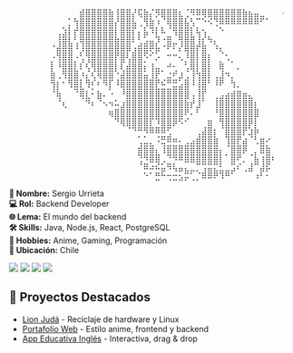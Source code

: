 <div style="display: flex; flex-wrap: wrap; align-items: flex-start;">

<!-- ASCII Art -->
<div style="flex: 1 1 300px; min-width: 250px;">
<pre>
⠀⠀⠀⠀⠀⠀⠀⠀⠀⠀⠀⠀⠀⠀⣾⣿⣿⣿⣿⣷⢸⣿⣿⡜⢯⣷⡌⡻⣿⣿⣿⣆⢈⠻⠿⢿⣿⣿⣿⣿⣿⣿⣷⣦⣤⣀⠀⠀⠀echo -e "███████╗███████╗██████╗  ██████╗ ██╗ ██████╗  \e[0m"⠀⠀⠀⠀⠀⠀⠀
⠀⠀⠀⠀⠀⠀⠀⠀⠀⠀⠀⠀⡁⢳⣿⣿⣿⣿⣿⣿⡜⣿⣿⣧⢀⢻⣷⠰⠈⢿⣿⣿⣧⢣⠉⠑⠪⢙⠿⠿⠿⠿⠿⠿⠿⠋⠁⠀⠀⠀⠀⠀⠀⠀⠀⠀⠀⠀⠀⠀⠀⠀⠀⠀
⠀⠀⠀⠀⠀⠀⠀⠀⠀⠀⢀⣱⡇⡞⣿⣿⣿⣿⣿⣿⡇⣿⣿⡏⡄⣧⠹⡇⠧⠈⢻⣿⣿⡇⢧⢢⠀⠀⠑⠀⠀⠀⠀⠀⠀⠀⠀⠀⠀⠀⠀⠀⠀⠀⠀⠀⠀⠀⠀⠀⠀⠀⠀⠀⠀
⠀⠀⠀⠀⠀⠀⠀⠀⠀⠀⢸⣿⣇⢃⢿⣿⣿⣿⣿⣿⣷⣿⣿⠇⢃⣡⣤⡹⠐⣿⣀⢻⣿⣿⢸⡎⠳⡄⠀⠀⠀⠀⠀⠀⠀⠀⠀⠀⠀⠀
⠀⠀⠀⠀⠀⠀⠀⠀⠀⠈⣾⣿⣿⠘⡸⣿⣿⣿⣿⣿⣿⣿⡿⣰⣿⣿⢟⡷⠈⠋⠃⠎⢿⣿⡏⣿⠀⠘⢆⠀⠀⠀⠀⠀
⠀⠀⠀⠀⠀⠀⠀⠀⠀⡐⢹⣿⣿⡐⢡⢹⣿⣿⣿⣿⡏⣿⢣⣿⣿⡑⠁⠔⠀⠉⠉⠢⡘⣿⡇⣿⡇⠀⡀⠡⡀⠀⠀⠀⠀⠀⠀⠀⠀
⠀⠀⠀⠀⠀⠀⠀⠀⠀⡇⠘⣿⣿⣇⠇⢣⢻⣿⣿⣿⡇⢇⣾⣿⣿⡆⢸⣤⡀⠚⢂⠀⢡⢿⡇⣿⡇⠀⢿⠀⠀⠄⠀⠀⠀
⠀⠀⠀⠀⠀⠀⠀⠀⠀⣿⠠⠹⣿⣿⡘⣆⢣⠻⣿⣿⢈⣾⣿⣿⣿⣶⣸⣏⢀⣬⣋⡼⣠⢸⢹⣿⡇⢠⣼⠙⡄⠀⠀⠀⠀⠀
⠀⠀⠀⠀⠀⠀⠀⠀⠀⢹⡇⠁⠹⣿⣇⠹⡃⠃⠙⡇⠘⢿⣿⣿⣿⣿⣿⣏⣓⣉⣭⣴⣿⠘⢸⣿⠁⠘⠋⠀⠹⠄⠀⠀⠀⠀⠀⠀⠀⠀⠀⠀⠀⠀⠀⠀
⠀⠀⠀⠀⠀⠀⠀⠀⠀⠈⢷⠀⠀⠈⢿⣇⠂⣷⠄⠐⠀⠘⣿⣿⣿⣿⣿⣿⣿⣿⣿⣿⣿⢠⢸⡏⠀⢀⣠⣴⣾⣿⣶⣄⠀⠀⠀⠀⠀⠀⠀⠀⠀⠀⠀⠀⠀
⠀⠀⠀⠀⠀⠀⠀⠀⠀⠀⠈⢆⠀⠀⠀⠙⠆⠈⠢⠲⠥⣰⣿⣿⣿⣿⣿⣿⣿⣿⣿⣿⣷⡞⣸⠁⠀⢸⣿⣿⣿⣿⣿⣿⡆⠀⠀⠀⠀
⠀⠀⠀⠀⠀⠀⠀⠀⠀⠀⠀⠀⠀⠀⠀⠀⠀⠀⠀⢶⣿⣿⣿⣿⣿⣿⣿⣿⣿⣿⣿⣿⠟⠄⠃⠀⠀⠘⣿⣿⣿⣿⣿⣿⣿⠀⠀⠀⠀
⠀⠀⠀⠀⠀⠀⠀⠀⠀⠀⠀⠀⠀⠀⠀⠀⠀⠀⠀⠀⠙⢿⣿⣿⣿⣿⡏⠹⣿⣿⡿⠫⠊⠀⠀⠀⣶⠀⢻⣿⣿⣿⣿⡿⡇⠀⠀⠀⠀⠀⠀⠀⠀⠀⠀⠀
⠀⠀⠀⠀⠀⠀⠀⠀⠀⠀⠀⠀⠀⠀⠀⠀⠀⠀⠀⠀⠀⠀⠈⠙⠛⠻⠿⠿⠿⢋⠀⠀⠀⠀⢀⣼⣿⡆⠈⣿⣿⣿⡟⣱⡷⠀⠀⠀⠀⠀⠀⠀⠀
⠀⠀⠀⠀⠀⠀⠀⠀⠀⠀⠀⠀⠀⠀⠀⠀⠀⠀⠀⠀⠀⠀⠀⠀⢁⣁⡀⠨⣛⠿⠶⠄⢀⣠⣾⣿⣿⣷⠀⢹⣿⡟⣴⠈⢃⣶⠔⠀⠀⠀⠀⠀⠀⠀⠀⠀⠀⠀⠀⠀⠀⠀⠀⠀
⠀⠀⠀⠀⠀⠀⠀⠀⠀⠀⠀⠀⠀⠀⠀⠀⠀⠀⠀⠀⠀⠀⠀⠀⣾⣿⣿⡄⢸⣿⣿⣿⣿⣿⣿⣿⣿⣿⡄⠈⣿⣿⡿⠀⡀⣿⣷⠀⠀⠀⠀⠀⠀⠀⠀⠀⠀⠀⠀⠀⠀⠀⠀⠀⠀
⠀⠀⠀⠀⠀⠀⠀⠀⠀⠀⠀⠀⠀⠀⠀⠀⠀⠀⠀⠀⠀⠀⠀⠀⢙⠻⣿⣿⢀⠙⠻⠿⣿⣿⣿⣿⣿⣿⡇⠁⣿⠟⡀⠈⣧⢰⣿⠆⠀⠀⠀⠀⠀⠀⠀⠀⠀⠀⠀⠀⠀⠀⠀⠀⠀
⠀⠀⠀⠀⠀⠀⠀⠀⠀⠀⠀⠀⠀⠀⠀⠀⠀⠀⠀⠀⠀⠀⠀⠀⠈⠿⠴⠮⣥⠻⢧⣤⣄⣀⡉⢩⣭⣍⣃⣀⣩⠎⢀⣼⠉⣼⡯⠀⠀⠀⠀⠀⠀⠀⠀⠀⠀⠀⠀⠀⠀⠀⠀⠀⠀
⠀⠀⠀⠀⠀⠀⠀⠀⠀⠀⠀⠀⠀⠀⠀⠀⠀⠀⠀⠀⠀⠀⠀⠀⠀⠑⠁⣛⠓⢒⣒⣢⡭⢁⡈⠿⠿⠟⠹⠛⠁⠀⠀⠀⠰⠃⠂⠀⠀⠀
</pre>
</div>

<!-- Información -->
<div style="flex: 1 1 200px; min-width: 200px; margin-left: 20px;">
<b>🔹 Nombre:</b> Sergio Urrieta<br>
<b>💻 Rol:</b> Backend Developer<br>
<b>🌐 Lema:</b> El mundo del backend<br>
<b>🛠 Skills:</b> Java, Node.js, React, PostgreSQL<br>
<b>🎨 Hobbies:</b> Anime, Gaming, Programación<br>
<b>📍 Ubicación:</b> Chile<br>

<p align="left">
  <img src="https://img.shields.io/badge/Java-ED8B00?style=for-the-badge&logo=java&logoColor=white">
  <img src="https://img.shields.io/badge/Node.js-339933?style=for-the-badge&logo=node.js&logoColor=white">
  <img src="https://img.shields.io/badge/React-20232A?style=for-the-badge&logo=react&logoColor=61DAFB">
  <img src="https://img.shields.io/badge/PostgreSQL-316192?style=for-the-badge&logo=postgresql&logoColor=white">
</p>

## 🚀 Proyectos Destacados

- [Lion Judá](https://github.com/SergioUrrieta/lion-juda) - Reciclaje de hardware y Linux
- [Portafolio Web](https://github.com/SergioUrrieta/portafolio) - Estilo anime, frontend y backend
- [App Educativa Inglés](https://github.com/SergioUrrieta/app-ingles) - Interactiva, drag & drop
</div>

</div>

